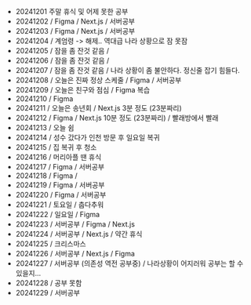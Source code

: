 - 20241201 주말 휴식 및 어제 못한 공부
- 20241202 / Figma / Next.js / 서버공부
- 20241203 / Figma / Next.js / 서버공부
- 20241204 / 계엄령 -> 해제.. 역대급 나라 상황으로 잠 못잠
- 20241205 / 잠을 좀 잔것 같음 /
- 20241206 / 잠을 좀 잔것 같음 /
- 20241207 / 잠을 좀 잔것 같음 / 나라 상황이 좀 불안하다. 정신줄 잡기 힘들다.
- 20241208 / 오늘은 진짜 정상 스케줄 / Figma / 서버공부
- 20241209 / 오늘은 친구와 점심 / Figma 복습
- 20241210 / Figma
- 20241211 / 오늘은 송년회 / Next.js 3분 정도 (23분짜리)
- 20241212 / Figma / Next.js 10분 정도 (23분짜리) / 빨래방에서 빨래
- 20241213 / 오늘 쉼
- 20241214 / 성수 갔다가 인천 방문 후 일요일 복귀
- 20241215 / 집 복귀 후 청소
- 20241216 / 머리아플 땐 휴식
- 20241217 / Figma / 서버공부
- 20241218 / Figma /
- 20241219 / Figma / 서버공부
- 20241220 / Figma / 서버공부
- 20241221 / 토요일 / 춥다추워
- 20241222 / 일요일 / Figma
- 20241223 / 서버공부 / Figma / Next.js
- 20241224 / 서버공부 / Next.js / 약간 휴식
- 20241225 / 크리스마스
- 20241226 / 서버공부 / Next.js / Figma
- 20241227 / 서버공부 (의존성 역전 공부중) / 나라상황이 어지러워 공부는 할 수 있을지...
- 20241228 / 공부 못함
- 20241229 / 서버공부

